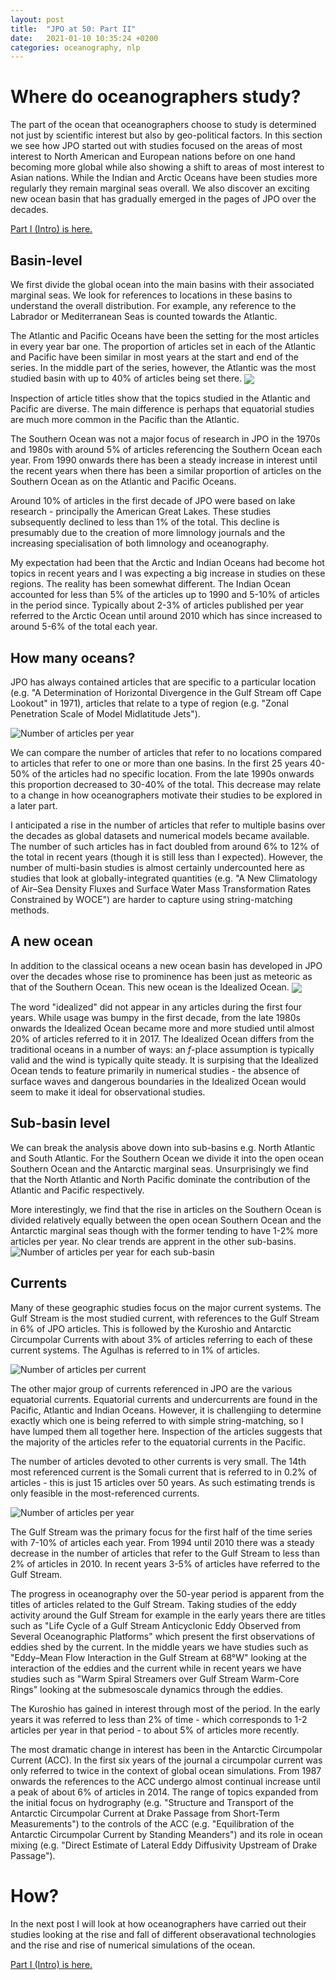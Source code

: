 ```yaml
---
layout: post
title:  "JPO at 50: Part II"
date:   2021-01-10 10:35:24 +0200
categories: oceanography, nlp
---
```


# Where do oceanographers study?

The part of the ocean that oceanographers choose to study is determined not just by scientific interest but also by geo-political
factors. In this section we see how JPO started out with studies focused on the areas of most interest to North American and European nations before on one hand becoming more global while also showing a shift to areas of most interest to Asian nations. While the Indian and Arctic Oceans have been studies more regularly they remain marginal seas overall. We also discover an exciting new ocean basin that has gradually emerged in the pages of JPO over the decades.

[Part I (Intro) is here.](https://braaannigan.github.io/oceanography,/nlp/2021/01/01/jpo-overall.html)

## Basin-level

We first divide the global ocean into the main basins with their associated marginal seas. We look for references to locations in these basins to understand the overall distribution. For example, any reference to the Labrador or Mediterranean Seas is counted towards the Atlantic.

The Atlantic and Pacific Oceans have been the setting for the most articles in every year bar one. The proportion of articles
set in each of the Atlantic and Pacific have been similar in most years at the start and end of the series. In the middle part of the series, however, the Atlantic was the most studied basin with up to 40% of articles being set there.
  <img align="center" src="/img/basins.svg" />

Inspection of article titles show that the topics studied in the Atlantic and Pacific are diverse. The main difference is perhaps that equatorial studies are much more common in the Pacific than the Atlantic.

<!-- ![Number of articles per year for each basin](/img/basins.svg) -->

The Southern Ocean was not a major focus of research in JPO in the 1970s and 1980s with around 5% of articles referencing 
the Southern Ocean each year. From 1990 onwards there has been a steady increase in interest until the recent years
when there has been a similar proportion of articles on the Southern Ocean as on the Atlantic and Pacific Oceans.

Around 10% of articles in the first decade of JPO were based on lake research - principally the American Great Lakes. These studies
subsequently declined to less than 1% of the total. This decline is presumably due to the creation of more limnology journals
and the increasing specialisation of both limnology and oceanography.

My expectation had been that the Arctic and Indian Oceans had become hot topics in recent years and I was expecting a big increase in studies on these regions. The reality has been somewhat different.
The Indian Ocean accounted for less than 5% of the articles up to 1990 and 5-10% of articles in the period since. Typically about 2-3% of articles published per year referred to the Arctic Ocean until around 2010 which has since increased to around 5-6% of the total each year. 

## How many oceans?
JPO has always contained articles that are specific to a particular location (e.g. "A Determination of Horizontal Divergence in the Gulf Stream off Cape Lookout" in 1971), articles that relate to a type of region (e.g. "Zonal Penetration Scale of Model Midlatitude Jets"). 

![Number of articles per year](/img/nbasins.svg)

We can compare the number of articles that refer to no locations compared to articles that refer to one or more than one
basins. In the first 25 years 40-50% of the articles had no specific location. From the late 1990s onwards this proportion
decreased to 30-40% of the total. This decrease may relate to a change in how oceanographers motivate their studies to be explored
in a later part.

I anticipated a rise in the number of articles that refer to multiple basins over the decades as global datasets and numerical models became available. The number of such articles has in fact doubled from around 6% to 12% of the total in recent years (though it is still less than I expected). However, the number of multi-basin studies is almost certainly undercounted here as studies that look at globally-integrated quantities (e.g. "A New Climatology of Air–Sea Density Fluxes and Surface Water Mass Transformation Rates Constrained by WOCE") are harder to capture using string-matching methods.

## A new ocean
In addition to the classical oceans a new ocean basin has developed in JPO over the decades whose rise to prominence has been just as meteoric as that of the Southern Ocean. This new ocean is the Idealized Ocean.
  <img align="center" src="/img/idealized.svg" />

The word "idealized" did not appear in any articles during the first four years. While usage was bumpy in the first decade, from the late 1980s onwards the Idealized Ocean became more and more studied until almost 20% of articles referred to it in 2017. The Idealized Ocean differs from the traditional oceans in a number of ways: an *f*-place assumption is typically valid and the wind is typically quite steady. It is surpising that the Idealized Ocean tends to feature primarily in numerical studies - the absence of surface waves and dangerous boundaries in the Idealized Ocean would seem to make it ideal for observational studies.


## Sub-basin level

We can break the analysis above down into sub-basins e.g. North Atlantic and South Atlantic. For the Southern Ocean we divide it into the open ocean Southern Ocean and the Antarctic marginal seas. Unsurprisingly we find that the North Atlantic and North Pacific dominate the contribution of the Atlantic and Pacific respectively.

More interestingly, we find that the rise in articles on the Southern Ocean is divided relatively equally between the open ocean
Southern Ocean and the Antarctic marginal seas though with the former tending to have 1-2% more articles per year. No clear trends
are apprent in the other sub-basins.
![Number of articles per year for each sub-basin](/img/subbasin.svg)


## Currents
Many of these geographic studies focus on the major current systems. The Gulf Stream is the most studied current, with references to the Gulf Stream in 6% of JPO articles. This is followed by the Kuroshio and Antarctic Circumpolar Currents with about 3% of articles
referring to each of these current systems. The Agulhas is referred to in 1% of articles.

![Number of articles per current](/img/currentsTotal.svg)


The other major group of currents referenced in JPO are the various equatorial currents. Equatorial currents and undercurrents are found in the Pacific, Atlantic and Indian Oceans. However, it is challengiing to determine exactly which one is being referred to with simple string-matching, so I have lumped them all together here. Inspection of the articles suggests that the majority of the articles refer to the equatorial currents in the Pacific.

The number of articles devoted to other currents is very small. The 14th most referenced current is the Somali 
current that is referred to in 0.2% of articles - this is just 15 articles over 50 years. As such estimating trends is 
only feasible in the most-referenced currents.

![Number of articles per year](/img/currentTrends.svg)

The Gulf Stream was the primary focus for the first half of the time series with 7-10% of articles each year. From 1994 until 2010
there was a steady decrease in the number of articles that refer to the Gulf Stream  to less than 2% of articles in 2010. In recent years 3-5% of articles have referred to the Gulf Stream. 

The progress in oceanography over the 50-year period is apparent from the titles of articles related to the Gulf Stream. Taking studies of the eddy activity around the Gulf Stream for example in the early years there are titles such as "Life Cycle of a Gulf Stream Anticyclonic Eddy Observed from Several Oceanographic Platforms" which present the first observations of eddies shed by the current. In the middle years we have studies such as "Eddy–Mean Flow Interaction in the Gulf Stream at 68°W" looking at the interaction of the eddies and the current while in recent years we have studies such as "Warm Spiral Streamers over Gulf Stream Warm-Core Rings" looking at the submesoscale dynamics through the eddies.

The Kuroshio has gained in interest through most of the period. In the early years it was referred to less than 2% of time - which 
corresponds to 1-2 articles per year in that period - to about 5% of articles more recently. 

The most dramatic change in interest has been in the Antarctic Circumpolar Current (ACC). In the first six years of the journal a circumpolar current was only referred to twice in the context of global ocean simulations. From 1987 onwards the references to the
ACC undergo almost continual increase until a peak of about 6% of articles in 2014.  The range of topics expanded from the initial focus on hydrography (e.g. "Structure and Transport of the Antarctic Circumpolar Current at Drake Passage from Short-Term Measurements") to the controls of the ACC (e.g. "Equilibration of the Antarctic Circumpolar Current by Standing Meanders") and its
role in ocean mixing (e.g. "Direct Estimate of Lateral Eddy Diffusivity Upstream of Drake Passage").

# How?

In the next post I will look at how oceanographers have carried out their studies looking at the rise and fall of different obseravational technologies and the rise and rise of numerical simulations of the ocean.

[Part I (Intro) is here.](https://braaannigan.github.io/oceanography,/nlp/2021/01/01/jpo-overall.html)

